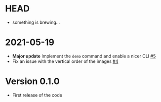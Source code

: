 # HEAD #
- something is brewing...

# 2021-05-19 #
- **Major update** Implement the `demo` command and enable a nicer CLI [#5](https://github.com/federicopellegatta/raytracing/pull/5)
- Fix an issue with the vertical order of the images [#4](https://github.com/federicopellegatta/raytracing/pull/4)

# Version 0.1.0 #
- First release of the code
